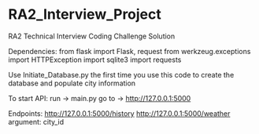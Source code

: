 # RA2_Interview_Project
RA2 Technical Interview Coding Challenge Solution

Dependencies: 
    from flask import Flask, request
    from werkzeug.exceptions import HTTPException
    import sqlite3
    import requests


Use Initiate_Database.py the first time you use this code to create the database and populate city information

To start API:
    run -> main.py
    go to -> http://127.0.0.1:5000

Endpoints:
    http://127.0.0.1:5000/history
    http://127.0.0.1:5000/weather
        argument: city_id
